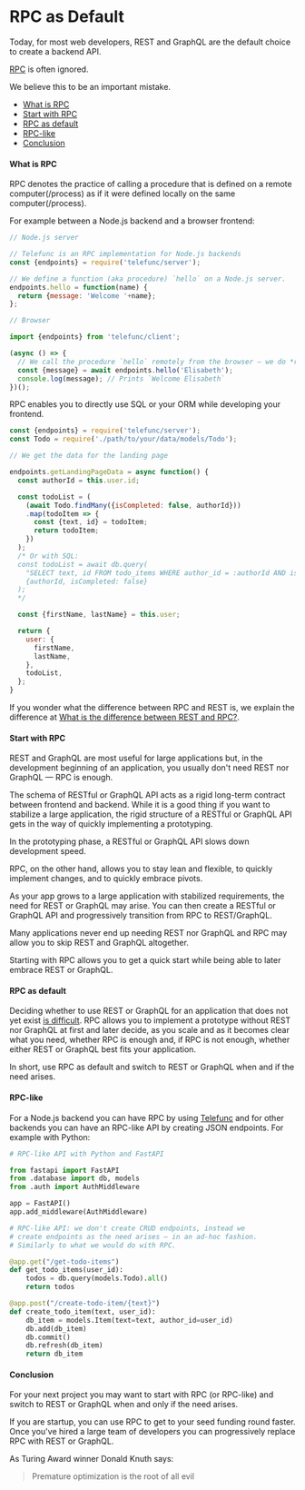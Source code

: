 # RPC as Default

Today, for most web developers,
REST and GraphQL are the default choice
to create a backend API.

[RPC](/docs/what-is-rpc.md#what-is-rpc)
is often ignored.

We believe this to be an important mistake.

- [What is RPC](#what-is-rpc)
- [Start with RPC](#start-with-rpc)
- [RPC as default](#rpc-as-default-1)
- [RPC-like](#rpc-like)
- [Conclusion](#conclusion)

#### What is RPC

RPC denotes the practice of calling a procedure that is defined on a remote computer(/process)
as if it were defined locally on the same computer(/process).

For example between a Node.js backend and a browser frontend:

~~~js
// Node.js server

// Telefunc is an RPC implementation for Node.js backends
const {endpoints} = require('telefunc/server');

// We define a function (aka procedure) `hello` on a Node.js server.
endpoints.hello = function(name) {
  return {message: 'Welcome '+name};
};
~~~

~~~js
// Browser

import {endpoints} from 'telefunc/client';

(async () => {
  // We call the procedure `hello` remotely from the browser — we do *r*emote *p*rocedure *c*all (RPC)
  const {message} = await endpoints.hello('Elisabeth');
  console.log(message); // Prints `Welcome Elisabeth`
})();
~~~

RPC enables you to directly use SQL or your ORM while developing your frontend.

~~~js
const {endpoints} = require('telefunc/server');
const Todo = require('./path/to/your/data/models/Todo');

// We get the data for the landing page

endpoints.getLandingPageData = async function() {
  const authorId = this.user.id;

  const todoList = (
    (await Todo.findMany({isCompleted: false, authorId}))
    .map(todoItem => {
      const {text, id} = todoItem;
      return todoItem;
    })
  );
  /* Or with SQL:
  const todoList = await db.query(
    "SELECT text, id FROM todo_items WHERE author_id = :authorId AND is_completed = :isCompleted",
    {authorId, isCompleted: false}
  );
  */

  const {firstName, lastName} = this.user;

  return {
    user: {
      firstName,
      lastName,
    },
    todoList,
  };
}
~~~

If you wonder what the difference between RPC and REST is,
we explain the difference at
[What is the difference between REST and RPC?](/docs/blog/rest-rpc.md#readme).

#### Start with RPC

REST and GraphQL are most useful for large applications
but,
in the development beginning of an application, you usually don't need REST nor GraphQL &mdash; RPC is enough.

The schema of RESTful or GraphQL API
acts as a rigid long-term contract between frontend and backend.
While it is a good thing if you want to stabilize a large application,
the rigid structure of a RESTful or GraphQL API gets in the way of quickly implementing a prototyping.

In the prototyping phase,
a RESTful or GraphQL API slows down development speed.

RPC, on the other hand,
allows you to stay lean and flexible, to quickly implement changes, and to quickly embrace pivots.

As your app grows to a large application
with stabilized requirements,
the need for REST or GraphQL may arise.
You can then create a RESTful or GraphQL API and
progressively transition from RPC to REST/GraphQL.

Many applications never end up needing REST nor GraphQL and RPC may allow you
to skip REST and GraphQL altogether.

Starting with RPC allows you to get a quick start while being able to later embrace REST or GraphQL.

#### RPC as default

Deciding whether to use REST or GraphQL for an application that does not yet exist
[is difficult](/docs/blog/rest-or-graphql.md#rest-or-graphql-a-simple-answer).
RPC allows you to implement a prototype without REST nor GraphQL at first and later decide,
as you scale and as it becomes clear what you need,
whether RPC is enough and,
if RPC is not enough,
whether either REST or GraphQL best fits your application.

In short,
use RPC as default and
switch to REST or GraphQL when and if the need arises.

#### RPC-like

For a Node.js backend you can have RPC by using [Telefunc](https://github.com/telefunc/telefunc#readme)
and for other backends you can have an RPC-like API by creating JSON endpoints. For example with Python:

~~~python
# RPC-like API with Python and FastAPI

from fastapi import FastAPI
from .database import db, models
from .auth import AuthMiddleware

app = FastAPI()
app.add_middleware(AuthMiddleware)

# RPC-like API: we don't create CRUD endpoints, instead we
# create endpoints as the need arises — in an ad-hoc fashion.
# Similarly to what we would do with RPC.

@app.get("/get-todo-items")
def get_todo_items(user_id):
    todos = db.query(models.Todo).all()
    return todos

@app.post("/create-todo-item/{text}")
def create_todo_item(text, user_id):
    db_item = models.Item(text=text, author_id=user_id)
    db.add(db_item)
    db.commit()
    db.refresh(db_item)
    return db_item
~~~

#### Conclusion

For your next project you may want to start with RPC (or RPC-like)
and switch to REST or GraphQL when and only if the need arises.

If you are startup,
you can use RPC to get to your seed funding round faster.
Once you've hired a large team of developers
you can progressively replace RPC with REST or GraphQL.

As Turing Award winner Donald Knuth says:

> Premature optimization is the root of all evil

